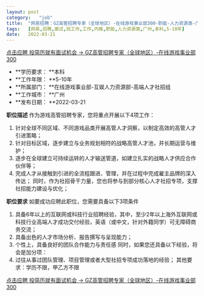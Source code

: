 ```yaml
---
layout:	post
category:	"job"
title:	"网易招聘：GZ高管招聘专家（全球地区）-在线游戏事业部300-职能-人力资源类-广州本科5-10年"
tags:	[网易,招聘,面试,找工作,工作,内推,职能,人力资源类,广州,本科,5-10年]
date:	2022-03-21
---
```


[点击应聘 投简历就有面试机会 -> GZ高管招聘专家（全球地区）-在线游戏事业部300](http://mobile.bole.netease.com/bole/boleDetail?id=37675&employeeId=346f03c3cda5f04c&key=all)



- **学历要求： **本科
- **工作年限： **5-10年
- **所属部门： **在线游戏事业部-互娱人力资源部-高端人才社招组
- **工作城市： **广州
- **发布日期： **2022-03-21



**职位描述**
作为游戏高管招聘专家，您将重点开展以下4项工作：
1. 针对全球不同区域、不同游戏品类开展高管人才洞察，以制定高效的高管人才引进策略；
2. 针对目标区域，逐步建立与业务规划相符的战略高管人才池，并长期运营与维护；
3. 逐步在全球建立可持续运转的人才输送管道，如建立扎实的战略人才供应合作伙伴等；
4. 完成人才从接触到引进的全流程跟进、管理，并在过程中完成雇主品牌的深入传达；
同时，作为社招骨干力量，您也将参与到部分核心人才社招专项，支撑社招能力建设与优化；



**职位要求**
如要成功应聘此职位，您需要具备以下3项条件
1. 具备6年以上的互联网或科技行业招聘经验，其中，至少2年以上海外互联网或科技行业高端人才成功交付经验，英语（或中文，针对外籍同学）可无障碍商务交流；
2. 具备出色的人才市场分析、报告撰写与呈现能力；
3. 个性上，具备良好的团队合作能力与责任感
同时，如果您还具备以下经验，将会是加分项：
1. 过往从事过团队管理、项目管理或者大型社招专项成功落地的经验；
其他要求：学历不限，甲乙方不限



[点击应聘 投简历就有面试机会 -> GZ高管招聘专家（全球地区）-在线游戏事业部300](http://mobile.bole.netease.com/bole/boleDetail?id=37675&employeeId=346f03c3cda5f04c&key=all)